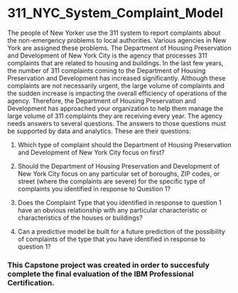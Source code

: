 # 311_NYC_System_Complaint_Model

The people of New Yorker use the 311 system to report complaints about the non-emergency problems to local authorities. Various agencies in New York are assigned these problems. The Department of Housing Preservation and Development of New York City is the agency that processes 311 complaints that are related to housing and buildings.
In the last few years, the number of 311 complaints coming to the Department of Housing Preservation and Development has increased significantly. Although these complaints are not necessarily urgent, the large volume of complaints and the sudden increase is impacting the overall efficiency of operations of the agency. Therefore, the Department of Housing Preservation and Development has approached your organization to help them manage the large volume of 311 complaints they are receiving every year.
The agency needs answers to several questions. The answers to those questions must be supported by data and analytics. These are their questions:

1. Which type of complaint should the Department of Housing Preservation and Development of New York City focus on first?


2. Should the Department of Housing Preservation and Development of New York City focus on any particular set of boroughs, ZIP codes, or street (where the complaints are severe) for the specific type of complaints you identified in response to Question 1?


3. Does the Complaint Type that you identified in response to question 1 have an obvious relationship with any particular characteristic or characteristics of the houses or buildings?


4. Can a predictive model be built for a future prediction of the possibility of complaints of the type that you have identified in response to question 1?

### This Capstone project was created in order to succesfuly complete the final evaluation of the IBM Professional Certification.
